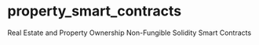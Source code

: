 # property_smart_contracts
Real Estate and Property Ownership Non-Fungible Solidity Smart Contracts
